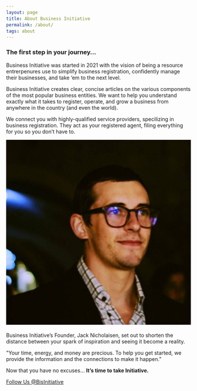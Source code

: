 ```yaml
---
layout: page
title: About Business Initiative
permalink: /about/
tags: about
---
```


### The first step in your journey…

Business Initiative was started in 2021 with the vision of being a resource entrerpenures use to simplify business registration, confidently manage their businesses, and take ‘em to the next level.

Business Initiative creates clear, concise articles on the various components of the most popular business entities. We want to help you understand exactly what it takes to register, operate, and grow a business from anywhere in the country (and even the world). 

We connect you with highly-qualified service providers, specilizing in business registration. They act as your registered agent, filing everything for you so you don’t have to. 

<center><img alt="businessinitiative.org" src="/images/jack-nicholaisen-business-initiative.jpeg" />
</center><br>
Business Initiative’s Founder, Jack Nicholaisen, set out to shorten the distance between your spark of inspiration and seeing it become a reality. 

"Your time, energy, and money are precious. To help you get started, we provide the information and the connections to make it happen." 

Now that you have no excuses… **It’s time to take Initiative.**


<a href="https://twitter.com/BisInitiative?ref_src=twsrc%5Etfw" class="twitter-follow-button" data-size="large" data-show-count="false">Follow Us @BisInitiative</a><script async src="https://platform.twitter.com/widgets.js" charset="utf-8"></script>
